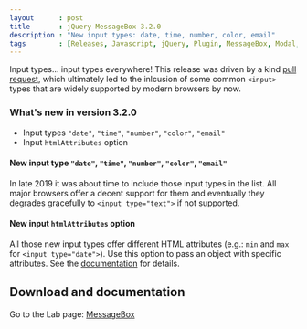 ```yaml
---
layout      : post
title       : jQuery MessageBox 3.2.0
description : "New input types: date, time, number, color, email"
tags        : [Releases, Javascript, jQuery, Plugin, MessageBox, Modal, Dialog, Alert, Confirm, Prompt]
---
```



Input types... input types everywhere!
This release was driven by a kind [pull request](https://github.com/gasparesganga/jquery-message-box/pull/7), which ultimately led to the inlcusion of some common `<input>` types that are widely supported by modern browsers by now.


### What's new in version 3.2.0
- Input types `"date"`, `"time"`, `"number"`, `"color"`, `"email"`
- Input `htmlAttributes` option


#### New input type `"date"`, `"time"`, `"number"`, `"color"`, `"email"`
In late 2019 it was about time to include those input types in the list. All major browsers offer a decent support for them and eventually they degrades gracefully to `<input type="text">` if not supported.

#### New input `htmlAttributes` option
All those new input types offer different HTML attributes (e.g.: `min` and `max` for `<input type="date">`). Use this option to pass an object with specific attributes. See the [documentation](/labs/jquery-message-box/#custom-inputs-configuration) for details.



## Download and documentation

Go to the Lab page: [MessageBox](/labs/jquery-message-box/)
